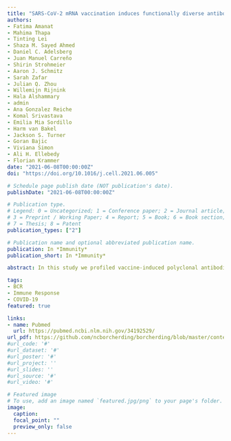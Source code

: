 ```yaml
---
title: "SARS-CoV-2 mRNA vaccination induces functionally diverse antibodies to NTD, RBD, and S2"
authors:
- Fatima Amanat
- Mahima Thapa
- Tinting Lei
- Shaza M. Sayed Ahmed
- Daniel C. Adelsberg
- Juan Manuel Carreño
- Shirin Strohmeier
- Aaron J. Schmitz
- Sarah Zafar
- Julian Q. Zhou
- Willemijn Rijnink
- Hala Alshammary
- admin
- Ana Gonzalez Reiche
- Komal Srivastava
- Emilia Mia Sordillo
- Harm van Bakel
- Jackson S. Turner
- Goran Bajic
- Viviana Simon
- Ali H. Ellebedy
- Florian Krammer
date: "2021-06-08T00:00:00Z"
doi: "https://doi.org/10.1016/j.cell.2021.06.005"

# Schedule page publish date (NOT publication's date).
publishDate: "2021-06-08T00:00:00Z"

# Publication type.
# Legend: 0 = Uncategorized; 1 = Conference paper; 2 = Journal article;
# 3 = Preprint / Working Paper; 4 = Report; 5 = Book; 6 = Book section;
# 7 = Thesis; 8 = Patent
publication_types: ["2"]

# Publication name and optional abbreviated publication name.
publication: In *Immunity*
publication_short: In *Immunity*

abstract: In this study we profiled vaccine-induced polyclonal antibodies as well as plasmablast-derived mAbs from individuals who received SARS-CoV-2 spike mRNA vaccine. Polyclonal antibody responses in vaccinees were robust and comparable to or exceeded those seen after natural infection. However, the ratio of binding to neutralizing antibodies after vaccination was greater than that after natural infection and, at the monoclonal level, we found that the majority of vaccine-induced antibodies did not have neutralizing activity. We also found a co-dominance of mAbs targeting the NTD and RBD of SARS-CoV-2 spike and an original antigenic-sin like backboost to spikes of seasonal human coronaviruses OC43 and HKU1. Neutralizing activity of NTD mAbs but not RBD mAbs against a clinical viral isolate carrying E484K as well as extensive changes in the NTD was abolished, suggesting that a proportion of vaccine-induced RBD binding antibodies may provide substantial protection against viral variants carrying single E484K RBD mutations. 

tags:
- BCR
- Immune Response
- COVID-19
featured: true

links:
- name: Pubmed
  url: https://pubmed.ncbi.nlm.nih.gov/34192529/
url_pdf: https://github.com/ncborcherding/borcherding/blob/master/content/publication/amanat2021sars/amanat2021sars.pdf
#url_code: '#'
#url_dataset: '#'
#url_poster: '#'
#url_project: ''
#url_slides: ''
#url_source: '#'
#url_video: '#'

# Featured image
# To use, add an image named `featured.jpg/png` to your page's folder. 
image:
  caption: 
  focal_point: ""
  preview_only: false
---
```


